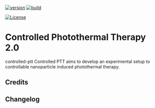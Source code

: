 [![version](https://img.shields.io/badge/version-v2.0-orange)](https://github.com/naitsok/controlled-ptt/)
[![build](https://img.shields.io/badge/build-passing-green.svg)](https://github.com/naitsok/controlled-ptt/releases/)

[![License](https://img.shields.io/badge/license-MIT-blue)](./LICENSE)

# Controlled Photothermal Therapy 2.0

controlled-ptt
Controlled PTT aims to develop an experimental setup to controllable nanoparticle induced photothermal therapy.

## Credits

## Changelog
